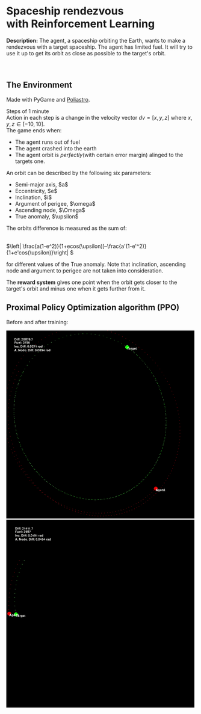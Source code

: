 # Spaceship rendezvous<br> with Reinforcement Learning

<b>Description:</b> The agent, a spaceship orbiting the Earth, wants to make a rendezvous with a target spaceship. The agent has limited fuel. It will try to use it up to get its orbit as close as possible to the target's orbit.<br><br>
<br>
## The Environment

Made with PyGame and <a href="https://github.com/poliastro/poliastro">Poliastro</a>.<br>

Steps of 1 minute<br>
Action in each step is a change in the velocity vector $dv=[x,y,z]$ where $x,y,z\in[-10,10]$.<br>
The game ends when:
<ul>
    <li>The agent runs out of fuel</li>
    <li>The agent crashed into the earth</li>
    <li>The agent orbit is <i>perfectly</i>(with certain error margin) alinged to the targets one.</li>
</ul>
An orbit can be described by the following six parameters: <br>
<ul>
    <li>Semi-major axis, $a$</li>
    <li>Eccentricity, $e$</li>
    <li>Inclination, $i$</li>
    <li>Argument of perigee, $\omega$</li>
    <li>Ascending node, $\Omega$</li>
    <li>True anomaly, $\upsilon$</li>
</ul>
The orbits difference is measured as the sum of:<br><br>

$\left| \frac{a(1-e^2)}{1+ecos(\upsilon)}-\frac{a'(1-e'^2)}{1+e'cos(\upsilon)}\right| $

for different values of the True anomaly. Note that inclination, ascending node and argument to perigee are not taken into consideration.<br>

The <b>reward system</b> gives one point when the orbit gets closer to the target's orbit and minus one when it gets further from it.<br>

## Proximal Policy Optimization algorithm (PPO)

Before and after training:<br>

<p float="left">
<img  src="data/notrain.gif" width="500" height="500"/>
<img  src="data/trained.gif" width="500" height="500"/>
</p>

